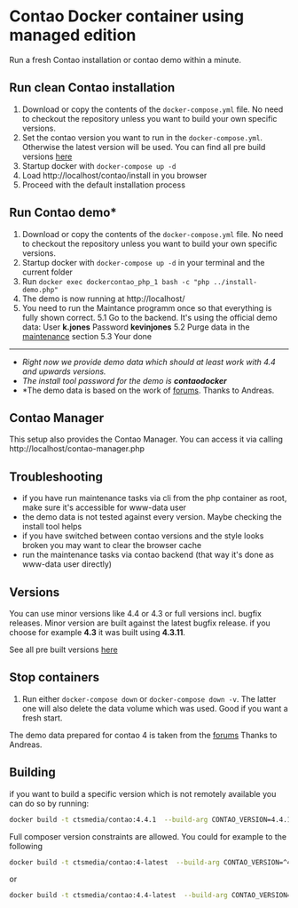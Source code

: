 # Contao Docker container using managed edition

Run a fresh Contao installation or contao demo within a minute. 

## Run clean Contao installation

1. Download or copy the contents of the `docker-compose.yml` file. No need to checkout the repository unless you want to build your own specific versions.  
2. Set the contao version you want to run in the `docker-compose.yml`. Otherwise the latest version will be used. You can find all pre build versions [here](https://hub.docker.com/r/ctsmedia/contao/tags/)  
3. Startup docker with `docker-compose up -d`
4. Load http://localhost/contao/install in you browser
5. Proceed with the default installation process 

## Run Contao demo*  

1. Download or copy the contents of the `docker-compose.yml` file. No need to checkout the repository unless you want to build your own specific versions.
2. Startup docker with `docker-compose up -d` in your terminal and the current folder
3. Run `docker exec dockercontao_php_1 bash -c "php ../install-demo.php"`
4. The demo is now running at http://localhost/
5. You need to run the Maintance programm once so that everything is fully shown correct. 
 5.1 Go to the backend. It's using the official demo data: User **k.jones** Password **kevinjones**
 5.2 Purge data in the [maintenance](http://localhost/contao?do=maintenance) section
 5.3 Your done
 
---
 
- *Right now we provide demo data which should at least work with 4.4 and upwards versions.*    
- *The install tool password for the demo is **contaodocker***
- *The demo data is based on the work  of [forums](https://community.contao.org/de/showthread.php?67049-Contao-default-Theme-quot-Music-Academy-quot&p=447691&viewfull=1#post447691). Thanks to Andreas.  
 
## Contao Manager

This setup also provides the Contao Manager. You can access it via calling http://localhost/contao-manager.php

## Troubleshooting

- if you have run maintenance tasks via cli from the php container as root, make sure it's accessible for www-data user
- the demo data is not tested against every version. Maybe checking the install tool helps
- if you have switched between contao versions and the style looks broken you may want to clear the browser cache
- run the maintenance tasks via contao backend (that way it's done as www-data user directly)

## Versions

You can use minor versions like 4.4 or 4.3 or full versions incl. bugfix releases. Minor version are built against the latest bugfix release. if you choose for example **4.3** it was built using **4.3.11**.

See all pre built versions [here](https://hub.docker.com/r/ctsmedia/contao/tags/) 

## Stop containers 

1. Run either  `docker-compose down` or `docker-compose down -v`. The latter one will also delete the data volume which was used. Good if you want a fresh start.



The demo data prepared for contao 4 is taken from the [forums](https://community.contao.org/de/showthread.php?67049-Contao-default-Theme-quot-Music-Academy-quot&p=447691&viewfull=1#post447691)
Thanks to Andreas.

## Building 
if you want to build a specific version which is not remotely available you can do so by running:
```bash
docker build -t ctsmedia/contao:4.4.1  --build-arg CONTAO_VERSION=4.4.1  .
``` 
Full composer version constraints are allowed. You could for example to the following

```bash
docker build -t ctsmedia/contao:4-latest  --build-arg CONTAO_VERSION=^4.4  .
``` 

or 

```bash
docker build -t ctsmedia/contao:4.4-latest  --build-arg CONTAO_VERSION=4.4.*  .
``` 